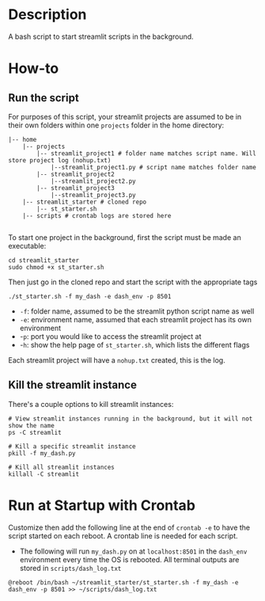 # Description

A bash script to start streamlit scripts in the background.

# How-to

## Run the script

For purposes of this script, your streamlit projects are assumed to be in their own folders within one `projects` folder in the home directory:

```
|-- home
    |-- projects
        |-- streamlit_project1 # folder name matches script name. Will store project log (nohup.txt)
            |--streamlit_project1.py # script name matches folder name
        |-- streamlit_project2
            |--streamlit_project2.py
        |-- streamlit_project3
            |--streamlit_project3.py
    |-- streamlit_starter # cloned repo
        |-- st_starter.sh
    |-- scripts # crontab logs are stored here
        
```

To start one project in the background, first the script must be made an executable:

```
cd streamlit_starter
sudo chmod +x st_starter.sh
```

Then just go in the cloned repo and start the script with the appropriate tags

```
./st_starter.sh -f my_dash -e dash_env -p 8501
```
* `-f`: folder name, assumed to be the streamlit python script name as well
* `-e`: environment name, assumed that each streamlit project has its own environment
* -`p`: port you would like to access the streamlit project at
* -`h`: show the help page of `st_starter.sh`, which lists the different flags

Each streamlit project will have a `nohup.txt` created, this is the log.

## Kill the streamlit instance

There's a couple options to kill streamlit instances:

```
# View streamlit instances running in the background, but it will not show the name
ps -C streamlit

# Kill a specific streamlit instance
pkill -f my_dash.py

# Kill all streamlit instances
killall -C streamlit
```

# Run at Startup with Crontab

Customize then add the following line at the end of `crontab -e` to have the script started on each reboot. A crontab line is needed for each script.

* The following will run `my_dash.py` on at `localhost:8501` in the `dash_env` environment every time the OS is rebooted. All terminal outputs are stored in `scripts/dash_log.txt`

```
@reboot /bin/bash ~/streamlit_starter/st_starter.sh -f my_dash -e dash_env -p 8501 >> ~/scripts/dash_log.txt
```
